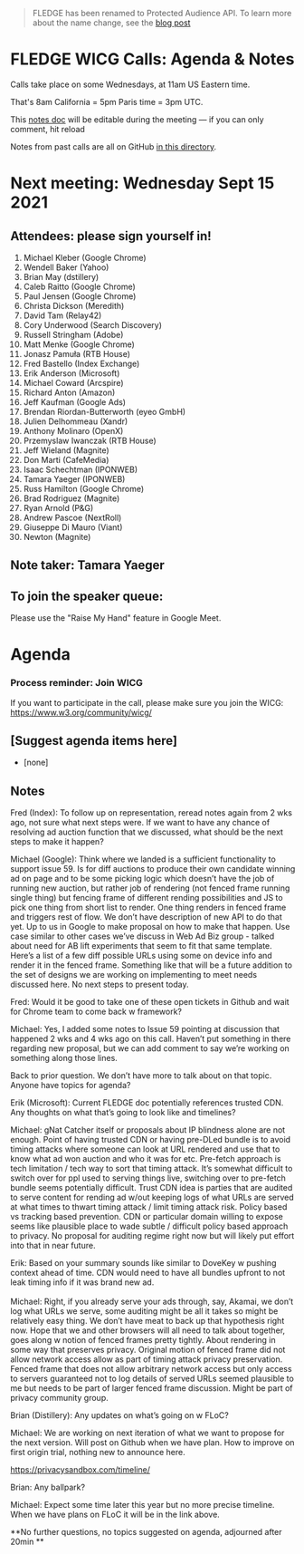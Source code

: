 > FLEDGE has been renamed to Protected Audience API. To learn more about the name change, see the [blog post](https://privacysandbox.com/intl/en_us/news/protected-audience-api-our-new-name-for-fledge)

# FLEDGE WICG Calls: Agenda & Notes

Calls take place on some Wednesdays, at 11am US Eastern time.

That's 8am California = 5pm Paris time = 3pm UTC.

This [notes doc](https://docs.google.com/document/d/1Kr0hpfQ_Q1LX1aN00D5k_09yV_a7WE9RSn69nS3nZho/edit#) will be editable during the meeting — if you can only comment, hit reload

Notes from past calls are all on GitHub [in this directory](https://github.com/WICG/turtledove/tree/main/meetings).


# Next meeting: Wednesday Sept 15 2021


## Attendees: please sign yourself in!	



1. Michael Kleber (Google Chrome)
2. Wendell Baker (Yahoo)
3. Brian May (dstillery)
4. Caleb Raitto (Google Chrome)
5. Paul Jensen (Google Chrome)
6. Christa Dickson (Meredith)
7. David Tam (Relay42)
8. Cory Underwood (Search Discovery)
9. Russell Stringham (Adobe)
10. Matt Menke (Google Chrome)
11. Jonasz Pamuła (RTB House)
12. Fred Bastello (Index Exchange)
13. Erik Anderson (Microsoft)
14. Michael Coward (Arcspire)
15. Richard Anton (Amazon)
16. Jeff Kaufman (Google Ads)
17. Brendan Riordan-Butterworth (eyeo GmbH)
18. Julien Delhommeau (Xandr)
19. Anthony Molinaro (OpenX)
20. Przemyslaw Iwanczak (RTB House)
21. Jeff Wieland (Magnite)
22. Don Marti (CafeMedia)
23. Isaac Schechtman (IPONWEB)
24. Tamara Yaeger (IPONWEB)
25. Russ Hamilton (Google Chrome)
26. Brad Rodriguez (Magnite)
27. Ryan Arnold (P&G)
28. Andrew Pascoe (NextRoll)
29. Giuseppe Di Mauro (Viant)
30. Newton (Magnite)


## Note taker: Tamara Yaeger


## To join the speaker queue:

Please use the "Raise My Hand" feature in Google Meet.


# Agenda


### Process reminder: Join WICG

If you want to participate in the call, please make sure you join the WICG: https://www.w3.org/community/wicg/

 		


## [Suggest agenda items here]



*   [none]


## Notes

Fred (Index): To follow up on representation, reread notes again from 2 wks ago, not sure what next steps were. If we want to have any chance of resolving ad auction function that we discussed, what should be the next steps to make it happen?

Michael (Google): Think where we landed is a sufficient functionality to support issue 59. Is for diff auctions to produce their own candidate winning ad on page and to be some picking logic which doesn’t have the job of running new auction, but rather job of rendering (not fenced frame running single thing) but fencing frame of different rending possibilities and JS to pick one thing from short list to render. One thing renders in fenced frame and triggers rest of flow. We don’t have description of new API to do that yet. Up to us in Google to make proposal on how to make that happen. Use case similar to other cases we’ve discuss in Web Ad Biz group - talked about need for AB lift experiments that seem to fit that same template. Here’s a list of a few diff possible URLs using some on device info and render it in the fenced frame. Something like that will be a future addition to the set of designs we are working on implementing to meet needs discussed here. No next steps to present today.

Fred: Would it be good to take one of these open tickets in Github and wait for Chrome team to come back w framework?

Michael: Yes, I added some notes to Issue 59 pointing at discussion that happened 2 wks and 4 wks ago on this call. Haven’t put something in there regarding new proposal, but we can add comment to say we’re working on something along those lines.

Back to prior question. We don’t have more to talk about on that topic. Anyone have topics for agenda?

Erik (Microsoft): Current FLEDGE doc potentially references trusted CDN. Any thoughts on what that’s going to look like and timelines?

Michael: gNat Catcher itself or proposals about IP blindness alone are not enough. Point of having trusted CDN or having pre-DLed bundle is to avoid timing attacks where someone can look at URL rendered and use that to know what ad won auction and who it was for etc. Pre-fetch approach is tech limitation / tech way to sort that timing attack. It’s somewhat difficult to switch over for ppl used to serving things live, switching over to pre-fetch bundle seems potentially difficult. Trust CDN idea is parties that are audited to serve content for rending ad w/out keeping logs of what URLs are served at what times to thwart timing attack / limit timing attack risk. Policy based vs tracking based prevention. CDN or particular domain willing to expose seems like plausible place to wade subtle / difficult policy based approach to privacy. No proposal for auditing regime right now but will likely put effort into that in near future.

Erik: Based on your summary sounds like similar to DoveKey w pushing context ahead of time. CDN would need to have all bundles upfront to not leak timing info if it was brand new ad. \
 \
Michael: Right, if you already serve your ads through, say, Akamai, we don’t log what URLs we serve, some auditing might be all it takes so might be relatively easy thing. We don’t have meat to back up that hypothesis right now. Hope that we and other browsers will all need to talk about together, goes along w notion of fenced frames pretty tightly. About rendering in some way that preserves privacy. Original motion of fenced frame did not allow network access allow as part of timing attack privacy preservation. Fenced frame that does not allow arbitrary network access but only access to servers guaranteed not to log details of served URLs seemed plausible to me but needs to be part of larger fenced frame discussion. Might be part of privacy community group.

Brian (Distillery): Any updates on what’s going on w FLoC?

Michael: We are working on next iteration of what we want to propose for the next version. Will post on Github when we have plan. How to improve on first origin trial, nothing new to announce here. 

https://privacysandbox.com/timeline/

Brian: Any ballpark?

Michael: Expect some time later this year but no more precise timeline. When we have plans on FLoC it will be in the link above.

**No further questions, no topics suggested on agenda, adjourned after 20min **
